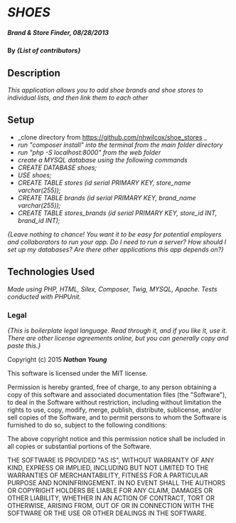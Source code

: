 # _SHOES_

##### _Brand & Store Finder, 08/28/2013_

#### By _**{List of contributors}**_

## Description

_This application allows you to add shoe brands and shoe stores to individual lists, and then link them to each other_

## Setup
* _clone directory from https://github.com/nhwilcox/shoe_stores _
* _run "composer install" into the terminal from the main folder directory_
* _run "php -S localhost:8000" from the web folder_
* _create a MYSQL database using the following commands_
* _CREATE DATABASE shoes;_
* _USE shoes;_
* _CREATE TABLE stores (id serial PRIMARY KEY, store_name varchar(255));_
* _CREATE TABLE brands (id serial PRIMARY KEY, brand_name varchar(255));_
* _CREATE TABLE stores_brands (id serial PRIMARY KEY, store_id INT, brand_id INT);_

_{Leave nothing to chance! You want it to be easy for potential employers and collaborators to run your app. Do I need to run a server? How should I set up my databases? Are there other applications this app depends on?}_

## Technologies Used

_Made using PHP, HTML, Silex, Composer, Twig, MYSQL, Apache. Tests conducted with PHPUnit._

### Legal

*{This is boilerplate legal language. Read through it, and if you like it, use it. There are other license agreements online, but you can generally copy and paste this.}*

Copyright (c) 2015 **_Nathan Young_**

This software is licensed under the MIT license.

Permission is hereby granted, free of charge, to any person obtaining a copy
of this software and associated documentation files (the "Software"), to deal
in the Software without restriction, including without limitation the rights
to use, copy, modify, merge, publish, distribute, sublicense, and/or sell
copies of the Software, and to permit persons to whom the Software is
furnished to do so, subject to the following conditions:

The above copyright notice and this permission notice shall be included in
all copies or substantial portions of the Software.

THE SOFTWARE IS PROVIDED "AS IS", WITHOUT WARRANTY OF ANY KIND, EXPRESS OR
IMPLIED, INCLUDING BUT NOT LIMITED TO THE WARRANTIES OF MERCHANTABILITY,
FITNESS FOR A PARTICULAR PURPOSE AND NONINFRINGEMENT. IN NO EVENT SHALL THE
AUTHORS OR COPYRIGHT HOLDERS BE LIABLE FOR ANY CLAIM, DAMAGES OR OTHER
LIABILITY, WHETHER IN AN ACTION OF CONTRACT, TORT OR OTHERWISE, ARISING FROM,
OUT OF OR IN CONNECTION WITH THE SOFTWARE OR THE USE OR OTHER DEALINGS IN
THE SOFTWARE.
